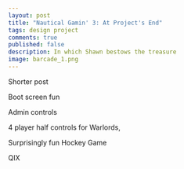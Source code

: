 ```yaml
---
layout: post
title: "Nautical Gamin' 3: At Project's End"
tags: design project
comments: true
published: false
description: In which Shawn bestows the treasure
image: barcade_1.png
---
```


Shorter post

Boot screen fun

Admin controls

4 player half controls for Warlords, 

Surprisingly fun Hockey Game

QIX